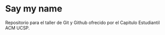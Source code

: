 # Say my name
Repositorio para el taller de Git y Github ofrecido
por el Capitulo Estudiantil ACM UCSP.
